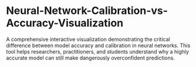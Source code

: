 # Neural-Network-Calibration-vs-Accuracy-Visualization
A comprehensive interactive visualization demonstrating the critical difference between model accuracy and calibration in neural networks. This tool helps researchers, practitioners, and students understand why a highly accurate model can still make dangerously overconfident predictions.
